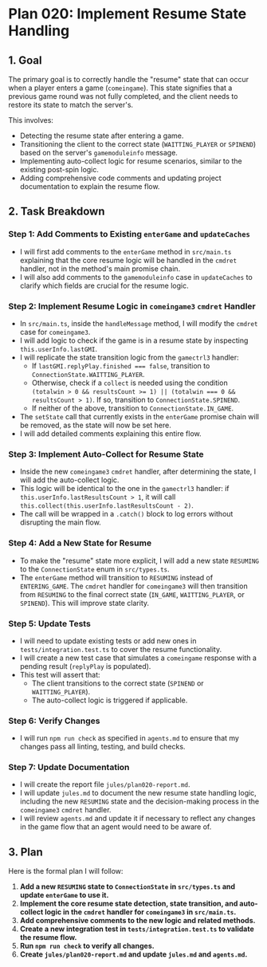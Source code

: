 # Plan 020: Implement Resume State Handling

## 1. Goal

The primary goal is to correctly handle the "resume" state that can occur when a player enters a game (`comeingame`). This state signifies that a previous game round was not fully completed, and the client needs to restore its state to match the server's.

This involves:
- Detecting the resume state after entering a game.
- Transitioning the client to the correct state (`WAITTING_PLAYER` or `SPINEND`) based on the server's `gamemoduleinfo` message.
- Implementing auto-collect logic for resume scenarios, similar to the existing post-spin logic.
- Adding comprehensive code comments and updating project documentation to explain the resume flow.

## 2. Task Breakdown

### Step 1: Add Comments to Existing `enterGame` and `updateCaches`
- I will first add comments to the `enterGame` method in `src/main.ts` explaining that the core resume logic will be handled in the `cmdret` handler, not in the method's main promise chain.
- I will also add comments to the `gamemoduleinfo` case in `updateCaches` to clarify which fields are crucial for the resume logic.

### Step 2: Implement Resume Logic in `comeingame3` `cmdret` Handler
- In `src/main.ts`, inside the `handleMessage` method, I will modify the `cmdret` case for `comeingame3`.
- I will add logic to check if the game is in a resume state by inspecting `this.userInfo.lastGMI`.
- I will replicate the state transition logic from the `gamectrl3` handler:
    - If `lastGMI.replyPlay.finished === false`, transition to `ConnectionState.WAITTING_PLAYER`.
    - Otherwise, check if a `collect` is needed using the condition `(totalwin > 0 && resultsCount >= 1) || (totalwin === 0 && resultsCount > 1)`. If so, transition to `ConnectionState.SPINEND`.
    - If neither of the above, transition to `ConnectionState.IN_GAME`.
- The `setState` call that currently exists in the `enterGame` promise chain will be removed, as the state will now be set here.
- I will add detailed comments explaining this entire flow.

### Step 3: Implement Auto-Collect for Resume State
- Inside the new `comeingame3` `cmdret` handler, after determining the state, I will add the auto-collect logic.
- This logic will be identical to the one in the `gamectrl3` handler: if `this.userInfo.lastResultsCount > 1`, it will call `this.collect(this.userInfo.lastResultsCount - 2)`.
- The call will be wrapped in a `.catch()` block to log errors without disrupting the main flow.

### Step 4: Add a New State for Resume
- To make the "resume" state more explicit, I will add a new state `RESUMING` to the `ConnectionState` enum in `src/types.ts`.
- The `enterGame` method will transition to `RESUMING` instead of `ENTERING_GAME`. The `cmdret` handler for `comeingame3` will then transition from `RESUMING` to the final correct state (`IN_GAME`, `WAITTING_PLAYER`, or `SPINEND`). This will improve state clarity.

### Step 5: Update Tests
- I will need to update existing tests or add new ones in `tests/integration.test.ts` to cover the resume functionality.
- I will create a new test case that simulates a `comeingame` response with a pending result (`replyPlay` is populated).
- This test will assert that:
    - The client transitions to the correct state (`SPINEND` or `WAITTING_PLAYER`).
    - The auto-collect logic is triggered if applicable.

### Step 6: Verify Changes
- I will run `npm run check` as specified in `agents.md` to ensure that my changes pass all linting, testing, and build checks.

### Step 7: Update Documentation
- I will create the report file `jules/plan020-report.md`.
- I will update `jules.md` to document the new resume state handling logic, including the new `RESUMING` state and the decision-making process in the `comeingame3` `cmdret` handler.
- I will review `agents.md` and update it if necessary to reflect any changes in the game flow that an agent would need to be aware of.

## 3. Plan

Here is the formal plan I will follow:
1.  **Add a new `RESUMING` state to `ConnectionState` in `src/types.ts` and update `enterGame` to use it.**
2.  **Implement the core resume state detection, state transition, and auto-collect logic in the `cmdret` handler for `comeingame3` in `src/main.ts`.**
3.  **Add comprehensive comments to the new logic and related methods.**
4.  **Create a new integration test in `tests/integration.test.ts` to validate the resume flow.**
5.  **Run `npm run check` to verify all changes.**
6.  **Create `jules/plan020-report.md` and update `jules.md` and `agents.md`.**
